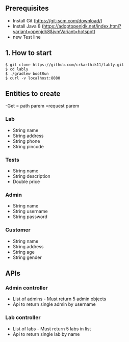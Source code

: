 ## Prerequisites
- Install Git (https://git-scm.com/download/)
- Install Java 8 (https://adoptopenjdk.net/index.html?variant=openjdk8&jvmVariant=hotspot)
- new Test line 

## 1. How to start
```
$ git clone https://github.com/crkarthik11/lably.git
$ cd lably
$ ./gradlew bootRun
$ curl -v localhost:8080
```

## Entities to create
-Get
  = path parem
  =request parem
### Lab
 - String name
 - String address
 - String phone
 - String pincode

 ### Tests
 - String name
 - String description
 - Double price


### Admin
 - String name
 - String  username
 - String  password
 
### Customer
 - String name
 - String address
 - String age
 - String gender


## APIs 

### Admin controller
 - List of admins - Must return 5 admin objects
 - Api to return single admin by username

### Lab controller
 - List of labs - Must return 5 labs in list
 - Api to return single lab by name

 
